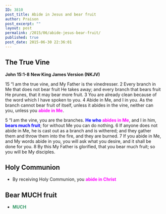 ```yaml
---
ID: 3810
post_title: Abide in Jesus and bear fruit
author: Praison
post_excerpt: ""
layout: post
permalink: /2015/06/abide-jesus-bear-fruit/
published: true
post_date: 2015-06-30 22:36:01
---
```

<h2>The True Vine</h2>
<strong>John 15:1-8</strong>
<strong> New King James Version (NKJV)</strong>

15 “I am the true vine, and My Father is the vinedresser.
2 Every branch in Me that does not bear fruit He takes away; and every branch that bears fruit He prunes, that it may bear more fruit.
3 You are already clean because of the word which I have spoken to you.
4 Abide in Me, and I in you. As the branch cannot bear fruit of itself, unless it abides in the vine, neither can you, unless you <span style="color: #ff00ff;"><strong>abide in Me</strong></span>.

5 “I am the vine, you are the branches. <span style="color: #0000ff;"><strong>He who <span style="color: #ff00ff;">abides in Me</span></strong></span>, and I in him, <span style="color: #0000ff;"><strong>bears much fruit</strong></span>; for without Me you can do nothing.
6 If anyone does not abide in Me, he is cast out as a branch and is withered; and they gather them and throw them into the fire, and they are burned.
7 If you abide in Me, and My words abide in you, you will ask what you desire, and it shall be done for you.
8 By this My Father is glorified, that you bear much fruit; so you will be My disciples.
<h2>Holy Communion</h2>
<ul>
	<li>By receiving Holy Communion, you <strong><span style="color: #ff00ff;">abide in Christ</span></strong></li>
</ul>
<h2>Bear MUCH fruit</h2>
<ul>
	<li><strong><span style="color: #339966;">MUCH</span></strong></li>
</ul>